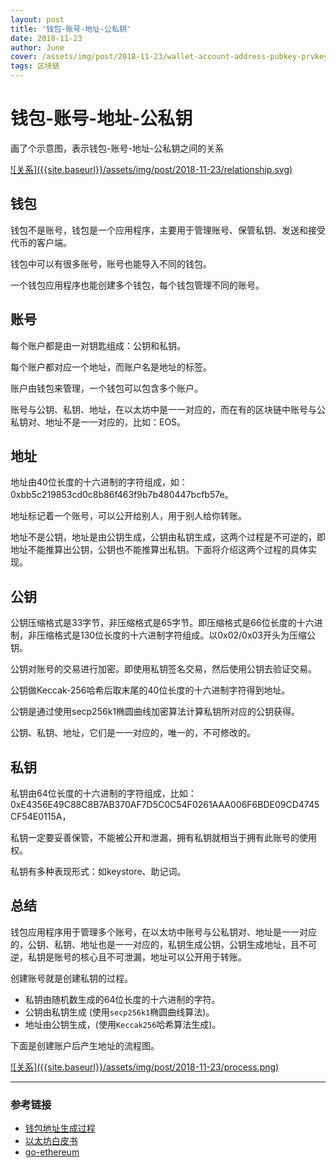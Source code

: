 ```yaml
---
layout: post
title: '钱包-账号-地址-公私钥'
date: 2018-11-23
author: June
cover: /assets/img/post/2018-11-23/wallet-account-address-pubkey-prvkey.png
tags: 区块链
---
```


# 钱包-账号-地址-公私钥

画了个示意图，表示钱包-账号-地址-公私钥之间的关系

<a data-fancybox="gallery" href="{{site.baseurl}}/assets/img/post/2018-11-23/relationship.svg">
![关系]({{site.baseurl}}/assets/img/post/2018-11-23/relationship.svg)
</a>

## 钱包

钱包不是账号，钱包是一个应用程序，主要用于管理账号、保管私钥、发送和接受代币的客户端。

钱包中可以有很多账号，账号也能导入不同的钱包。

一个钱包应用程序也能创建多个钱包，每个钱包管理不同的账号。

## 账号

每个账户都是由一对钥匙组成：公钥和私钥。

每个账户都对应一个地址，而账户名是地址的标签。

账户由钱包来管理，一个钱包可以包含多个账户。

账号与公钥、私钥、地址，在以太坊中是一一对应的，而在有的区块链中账号与公私钥对、地址不是一一对应的，比如：EOS。

## 地址

地址由40位长度的十六进制的字符组成，如：0xbb5c219853cd0c8b86f463f9b7b480447bcfb57e。

地址标记着一个账号，可以公开给别人，用于别人给你转账。

地址不是公钥，地址是由公钥生成，公钥由私钥生成，这两个过程是不可逆的，即地址不能推算出公钥，公钥也不能推算出私钥。下面将介绍这两个过程的具体实现。

## 公钥

公钥压缩格式是33字节，非压缩格式是65字节。即压缩格式是66位长度的十六进制，非压缩格式是130位长度的十六进制字符组成。以0x02/0x03开头为压缩公钥。

公钥对账号的交易进行加密。即使用私钥签名交易，然后使用公钥去验证交易。

公钥做Keccak-256哈希后取末尾的40位长度的十六进制字符得到地址。

公钥是通过使用secp256k1椭圆曲线加密算法计算私钥所对应的公钥获得。

公钥、私钥、地址，它们是一一对应的，唯一的，不可修改的。

## 私钥

私钥由64位长度的十六进制的字符组成，比如：0xE4356E49C88C8B7AB370AF7D5C0C54F0261AAA006F6BDE09CD4745CF54E0115A，

私钥一定要妥善保管，不能被公开和泄漏，拥有私钥就相当于拥有此账号的使用权。

私钥有多种表现形式：如keystore、助记词。

## 总结

钱包应用程序用于管理多个账号，在以太坊中账号与公私钥对、地址是一一对应的，公钥、私钥、地址也是一一对应的，私钥生成公钥，公钥生成地址，且不可逆，私钥是账号的核心且不可泄漏，地址可以公开用于转账。

创建账号就是创建私钥的过程。

* 私钥由随机数生成的64位长度的十六进制的字符。
* 公钥由私钥生成 (使用`secp256k1`椭圆曲线算法)。
* 地址由公钥生成，(使用`Keccak256`哈希算法生成)。

下面是创建账户后产生地址的流程图。

<a data-fancybox="gallery" href="{{site.baseurl}}/assets/img/post/2018-11-23/process.png">
![关系]({{site.baseurl}}/assets/img/post/2018-11-23/process.png)
</a>

---

### 参考链接

* [钱包地址生成过程](http://chaindesk.cn/columninfo.html?id=5&dirId=1)
* [以太坊白皮书](https://github.com/ethereum/wiki/wiki/White-Paper#ethereum-accounts)
* [go-ethereum](https://github.com/ethereum/go-ethereum)
